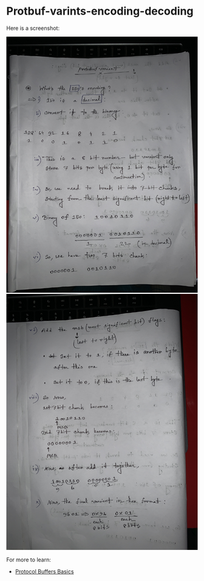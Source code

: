 # Protbuf-varints-encoding-decoding

Here is a screenshot:

![Screenshot](images/protobuf1.JPG)
![Screenshot](images/protobuf2.JPG)

For more to learn:

- [Protocol Buffers Basics](https://developers.google.com/protocol-buffers/docs/encoding)
